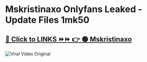 
 # Mskristinaxo Onlyfans Leaked - Update Files 1mk50

## <h2><a href="https://clipsfans.com/Mskristinaxo&ref=git">🔗 Click to LINKS ⏩⏩ 👉 🟢 Mskristinaxo </a></h2>

<a href="https://clipsfans.com/Mskristinaxo&ref=git" rel="nofollow" data-target="animated-image.originalLink"><img src="https://i.ibb.co.com/xMMVF88/686577567.gif" alt="Viral Video Original" style="max-width: 100%; display: inline-block;" data-target="animated-image.originalImage"></a>

